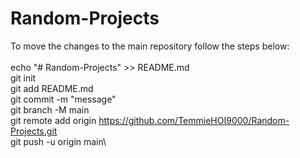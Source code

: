 # Random-Projects
To move the changes to the main repository follow the steps below:\
\
echo "# Random-Projects" >> README.md\
git init\
git add README.md\
git commit -m "message"\
git branch -M main\
git remote add origin https://github.com/TemmieHOI9000/Random-Projects.git \
git push -u origin main\
